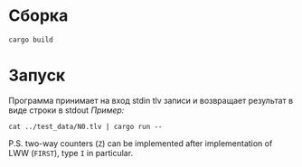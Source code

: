 # Сборка
```
cargo build
```
# Запуск
Программа принимает на вход stdin tlv записи и возвращает результат в виде строки в stdout
*Пример:*
```
cat ../test_data/N0.tlv | cargo run --
```
P.S. two-way counters (`Z`) can be implemented after implementation of LWW (`FIRST`), type `I` in particular.